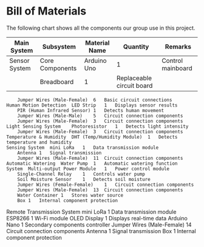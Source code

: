 # Bill of Materials
The following chart shows all the components our group use in this project.

| Main System | Subsystem | Material Name | Quantity | Remarks |
| ------------- | ------------- | ------------- | ------------- | ------------- |
| Sensor System	| Core Components | Arduino Uno | 1 | Control mainboard |
|		| Breadboard | 1 | Replaceable circuit board|
		Jumper Wires (Male-Female)	6	Basic circuit connections
	Human Motion Detection	LED Strip	1	Displays sensor results
		PIR (Human Infrared Sensor)	1	Detects human movement
		Jumper Wires (Male-Male)	5	Circuit connection components
		Jumper Wires (Male-Female)	3	Circuit connection components
	Light Sensing System	Photoresistor	1	Detects light intensity
		Jumper Wires (Male-Female)	3	Circuit connection components
	Temperature & Humidity	DHT (Temp/Humidity Module)	1	Detects temperature and humidity
	Sensing System	mini LoRa	1	Data transmission module
		Antenna	1	Signal transmission
		Jumper Wires (Male-Female)	11	Circuit connection components
	Automatic Watering	Water Pump	1	Automatic watering function
	System	Multi-output Power Module	1	Power control module
		Single-Channel Relay	1	Controls water pump
		Soil Moisture Sensor	1	Detects soil moisture
		Jumper Wires (Female-Female)	1	Circuit connection components
		Jumper Wires (Male-Female)	13	Circuit connection components
		Water Container	1	Stores water source
		Box	1	Internal component protection
Remote Transmission System		mini LoRa	1	Data transmission module
		ESP8266	1	Wi-Fi module
		OLED Display	1	Displays real-time data
		Arduino Nano	1	Secondary components controller
		Jumper Wires (Male-Female)	14	Circuit connection components
		Antenna	1	Signal transmission
		Box	1	Internal component protection
